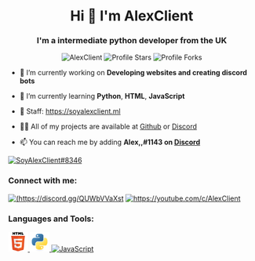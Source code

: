 <!-- https://github.com/AlexClient/ -->
<!-- LEAVE A STAR, IF YOU LIKE IT ! -->

<h1 align="center">Hi 👋 I'm AlexClient</h1>
<h3 align="center">I'm a intermediate python developer from the UK</h3>

<p align="center"> 
<img src="https://komarev.com/ghpvc/?username=smug246&label=Profile%20views&color=5c12df&style=flat" alt="AlexClient" />
<img src="https://img.shields.io/badge/dynamic/json?&label=Total%20Stars&color=5c12df&style=flat&style=for-the-badge&query=%24.stars&url=https://api.github-star-counter.workers.dev/user/Smug246" alt="Profile Stars"></a>
<img src="https://img.shields.io/badge/dynamic/json?&label=Total%20Forks&color=5c12df&style=flat&style=for-the-badge&query=%24.forks&url=https://api.github-star-counter.workers.dev/user/Smug246" alt="Profile Forks"></a>
</p>

- 🔭 I’m currently working on **Developing websites and creating discord bots**

- 🌱 I’m currently learning **Python**, **HTML**, **JavaScript**

- 👦 Staff: https://soyalexclient.ml

- 👨‍💻 All of my projects are available at [Github](https://github.com/AlexClient?tab=repositories) or [Discord](https://discord.gg/QUWbVVaXst)

- 📫 You can reach me by adding **Alex,,#1143 on [Discord](https://discord.gg/QUWbVVaXst)**


[![SoyAlexClient#8346](https://discord.c99.nl/widget/theme-1/1002720317602545765.png)](https://discord.c99.nl/)

<h3 align="left">Connect with me:</h3>
<p align="left">
<a href="https://discord.gg/QUWbVVaXst" target="blank"><img align="center" src="https://raw.githubusercontent.com/rahuldkjain/github-profile-readme-generator/master/src/images/icons/Social/discord.svg" alt="(https://discord.gg/QUWbVVaXst" height="30" width="40" /></a>
<a href="https://youtube.com/c/AlexClient" target="blank"><img align="center" src="https://upload.wikimedia.org/wikipedia/commons/thumb/0/09/YouTube_full-color_icon_%282017%29.svg/159px-YouTube_full-color_icon_%282017%29.svg.png" alt="https://youtube.com/c/AlexClient" height="30" width="40" />
</a>
</p>

<h3 align="left">Languages and Tools:</h3>
<p align="left"> <a href="https://www.w3.org/html/" target="_blank" rel="noreferrer"> <img src="https://raw.githubusercontent.com/devicons/devicon/master/icons/html5/html5-original-wordmark.svg" alt="html5" width="40" height="40"/> </a> <a href="https://www.python.org" target="_blank" rel="noreferrer"> <img src="https://raw.githubusercontent.com/devicons/devicon/master/icons/python/python-original.svg" alt="python" width="40" height="40"/>
<a href="https://es.wikipedia.org/wiki/JavaScript" target="_blank" rel="noreferrer"> <img src="https://cdn.icon-icons.com/icons2/2415/PNG/512/javascript_original_logo_icon_146455.png" alt="JavaScript" width="40" height="40"/>
  </a>
</a> </p>
